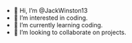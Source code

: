 - 👋 Hi, I’m @JackWinston13
- 👀 I’m interested in coding.
- 🌱 I’m currently learning coding.
- 💞️ I’m looking to collaborate on projects.

<!---
JackWinston13/JackWinston13 is a ✨ special ✨ repository because its `README.md` (this file) appears on your GitHub profile.
You can click the Preview link to take a look at your changes.
--->

